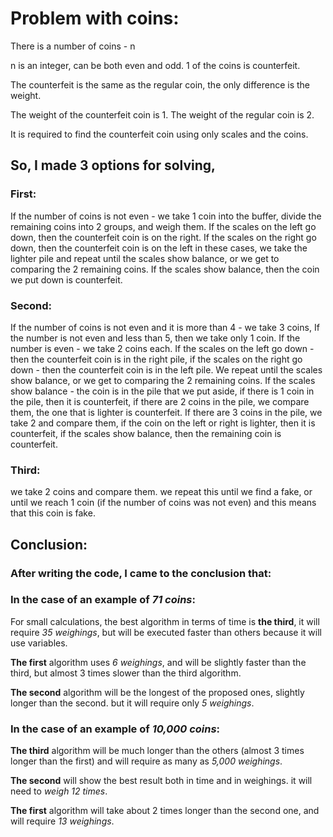 # Problem with coins:
There is a number of coins - n

n is an integer, can be both even and odd.
1 of the coins is counterfeit.

The counterfeit is the same as the regular coin, the only difference is the weight.

The weight of the counterfeit coin is 1. 
The weight of the regular coin is 2.

It is required to find the counterfeit coin using only scales and the coins.

## So, I made 3 options for solving,
### First:
If the number of coins is not even - we take 1 coin into the buffer, divide the remaining coins into 2 groups, and weigh them. If the scales on the left go down, then the counterfeit coin is on the right. If the scales on the right go down, then the counterfeit coin is on the left
in these cases, we take the lighter pile and repeat until the scales show balance, or we get to comparing the 2 remaining coins.
If the scales show balance, then the coin we put down is counterfeit.

### Second:
If the number of coins is not even and it is more than 4 - we take 3 coins, If the number is not even and less than 5, then we take only 1 coin.
If the number is even - we take 2 coins each.
If the scales on the left go down - then the counterfeit coin is in the right pile, if the scales on the right go down - then the counterfeit coin is in the left pile.
We repeat until the scales show balance, or we get to comparing the 2 remaining coins.
If the scales show balance - the coin is in the pile that we put aside, if there is 1 coin in the pile, then it is counterfeit, if there are 2 coins in the pile, we compare them, the one that is lighter is counterfeit. If there are 3 coins in the pile, we take 2 and compare them, if the coin on the left or right is lighter, then it is counterfeit, if the scales show balance, then the remaining coin is counterfeit.

### Third:
we take 2 coins and compare them.
we repeat this until we find a fake, or until we reach 1 coin (if the number of coins was not even) and this means that this coin is fake.


## Conclusion:
### After writing the code, I came to the conclusion that:
### In the case of an example of *71 coins*:
For small calculations, the best algorithm in terms of time is **the third**, it will require *35 weighings*, but will be executed faster than others because it will use variables.

**The first** algorithm uses *6 weighings*, and will be slightly faster than the third, but almost 3 times slower than the third algorithm.

**The second** algorithm will be the longest of the proposed ones, slightly longer than the second. but it will require only *5 weighings*.

### In the case of an example of *10,000 coins*:

**The third** algorithm will be much longer than the others (almost 3 times longer than the first) and will require as many as *5,000 weighings*.

**The second** will show the best result both in time and in weighings.
it will need to *weigh 12 times*.

**The first** algorithm will take about 2 times longer than the second one, and will require *13 weighings*.
